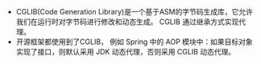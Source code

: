 - CGLIB(Code Generation Library)是一个基于ASM的字节码生成库，它允许我们在运行时对字节码进行修改和动态生成。
  CGLIB 通过继承方式实现代理。
- 开源框架都使用到了CGLIB， 
  例如 Spring 中的 AOP 模块中：如果目标对象实现了接口，则默认采用 JDK 动态代理，否则采用 CGLIB 动态代理。